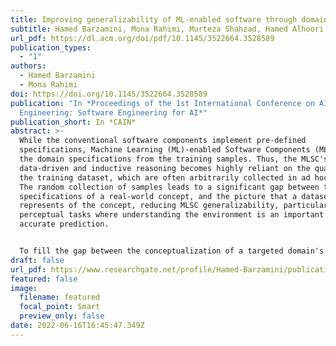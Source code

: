 ```yaml
---
title: Improving generalizability of ML-enabled software through domain specification
subtitle: Hamed Barzamini, Mona Rahimi, Murteza Shahzad, Hamed Alhoori
url_pdf: https://dl.acm.org/doi/pdf/10.1145/3522664.3528589
publication_types:
  - "1"
authors:
  - Hamed Barzamini
  - Mona Rahimi
doi: https://doi.org/10.1145/3522664.3528589
publication: "In *Proceedings of the 1st International Conference on AI
  Engineering: Software Engineering for AI*"
publication_short: In *CAIN*
abstract: >-
  While the conventional software components implement pre-defined
  specifications, Machine Learning (ML)-enabled Software Components (MLSC) learn
  the domain specifications from the training samples. Thus, the MLSC's
  data-driven and inductive reasoning becomes highly reliant on the quality of
  the training dataset, which are often arbitrarily collected in ad hoc manners.
  The random collection of samples leads to a significant gap between the actual
  specifications of a real-world concept, and the picture that a dataset
  represents of the concept, reducing MLSC generalizability, particularly in
  perceptual tasks where understanding the environment is an important factor of
  accurate prediction.


  To fill the gap between the conceptualization of a targeted domain's concept and its visualization in the MLSC dataset, we propose exploiting semantic specification of the concept to identify the concepts' missing variants in the data. We first, semantically specify hard-to-specify targeted domain's concepts and second, refer to the derived specifications to evaluate the diversity and relative completeness of MLSC collected datasets. The systematic augmentation of training datasets, with respect to the semantics of the domain, improves the quality of an arbitrarily collected dataset and potentially yields more reliable models. As a proof of concept, we automatically acquired the existing semantic knowledge for specifying the automotive domain concept "pedestrian." Augmenting the state-of-the-art pedestrian datasets accordingly, the evaluations showed that semantic augmentation outperforms brute-force machine learning in satisfying the MLSC accuracy requirements.
draft: false
url_pdf: https://www.researchgate.net/profile/Hamed-Barzamini/publication/365120599_CADE_The_Missing_Benchmark_in_Evaluating_Dataset_Requirements_of_AI-enabled_Software/links/63d5f44bc465a873a267858c/CADE-The-Missing-Benchmark-in-Evaluating-Dataset-Requirements-of-AI-enabled-Software.pdf
featured: false
image:
  filename: featured
  focal_point: Smart
  preview_only: false
date: 2022-06-16T16:45:47.349Z
---
```

